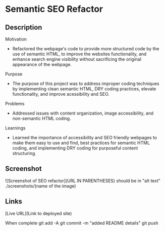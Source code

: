 # Semantic SEO Refactor

## Description


Motivation
- Refactored the webpage's code to provide more structured code by the use of semantic HTML, to improve the websites functionality, and enhance search engine visibility without sacrificing the original appearance of the webpage.

Purpose
- The purpose of this project was to address improper coding techniques by implementing clean semantic HTML, DRY coding practices, elevate functionality, and improve acessibility and SEO.

Problems
- Addressed issues with content organization, image accessibility, and non-semantic HTML coding.

Learnings
- Learned the importance of accessibility and SEO friendly webpages to make them easy to use and find, best practices for semantic HTML coding, and implementing DRY coding for purposeful content structuring.


## Screenshot

<!-- Use snipping tool to grab a screenshot of the page -->
<!-- Awesome screenshot chrome extension, can take ss of entire page. Resize 600x560 resize proportional. Download image. -->
<!-- Drag photo over to column from downloads folder, create a new folder call it screenshots, drag image into screenshots, name file all lowercase -->

![Screenshot of SEO refactor](URL IN PARENTHESES) should be in "alt text" ./screenshots/(name of the image)

## Links
[Live URL](Link to deployed site)

When complete
git add -A
git commit -m "added README details"
git push